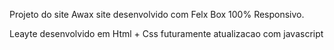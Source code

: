 Projeto do site Awax
site desenvolvido com Felx Box
100% Responsivo.

Leayte desenvolvido em Html + Css futuramente atualizacao com javascript
